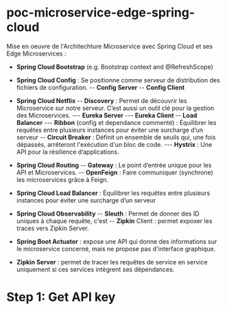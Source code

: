 # poc-microservice-edge-spring-cloud
Mise en oeuvre de l'Architechture Microservice avec Spring Cloud et ses Edge Microservices :

- **Spring Cloud Bootstrap** (e.g. Bootstrap context and @RefreshScope)

- **Spring Cloud Config** : Se positionne comme serveur de distribution des fichiers de configuration.
	-- **Config Server**
	-- **Config Client**
	
- **Spring Cloud Netflix** 
	-- **Discovery** : Permet de découvrir les Microservice sur notre serveur. C’est aussi un outil clé pour la gestion des Microservices.
		--- **Eureka Server**
		--- **Eureka Client**
	-- **Load Balancer**
		--- **Ribbon** (config et dependance commenté) : Équilibrer les requêtes entre plusieurs instances pour éviter une surcharge d’un serveur
	-- **Circuit Breaker** : Définit un ensemble de seuils qui, une fois dépassés, arrêteront l'exécution d'un bloc de code. 
		--- **Hystrix** : Une API pour la résilience d’applications.
	
- **Spring Cloud Routing**
    -- **Gateway** : Le point d’entrée unique pour les API et Microservices.
	-- **OpenFeign** : Faire communiquer (synchrone) les microservices grâce à Feign.
	
- **Spring Cloud Load Balancer** : Équilibrer les requêtes entre plusieurs instances pour éviter une surcharge d’un serveur
	
- **Spring Cloud Observability**
    -- **Sleuth** : Permet de donner des ID uniques à chaque requête, c'est 
	-- **Zipkin** Client : permet expoxer les traces vers Zipkin Server.
	
- **Spring Boot Actuator** : expose une API qui donne des informations sur le microservice concerné, mais ne propose pas d'interface graphique.

- **Zipkin Server** : permet de tracer les requêtes de service en service uniquement si ces services intègrent ses dépendances.


# Step 1: Get API key 


